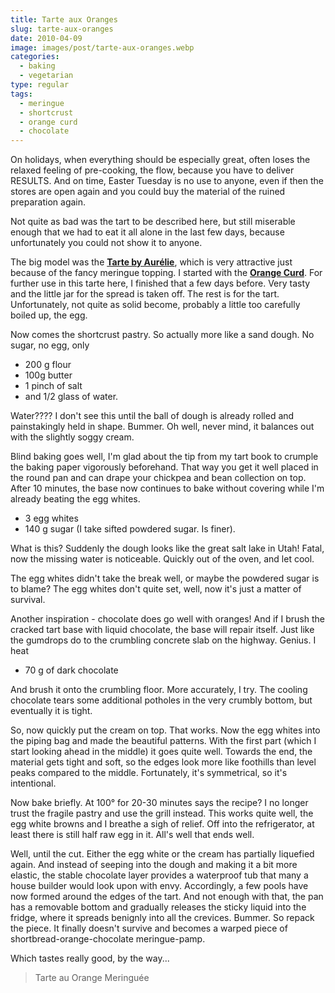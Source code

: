 ```yaml
---
title: Tarte aux Oranges
slug: tarte-aux-oranges
date: 2010-04-09
image: images/post/tarte-aux-oranges.webp
categories: 
  - baking
  - vegetarian
type: regular
tags: 
  - meringue
  - shortcrust
  - orange curd
  - chocolate
---
```


On holidays, when everything should be especially great, often loses the relaxed feeling of pre-cooking, the flow, because you have to deliver RESULTS. And on time, Easter Tuesday is no use to anyone, even if then the stores are open again and you could buy the material of the ruined preparation again.

Not quite as bad was the tart to be described here, but still miserable enough that we had to eat it all alone in the last few days, because unfortunately you could not show it to anyone.

The big model was the **[Tarte by Aurélie](http://www.franzoesischkochen.de/?p=1748)**, which is very attractive just because of the fancy meringue topping. I started with the **[Orange Curd](../orange-curd)**. For further use in this tarte here, I finished that a few days before. Very tasty and the little jar for the spread is taken off. The rest is for the tart. Unfortunately, not quite as solid become, probably a little too carefully boiled up, the egg.

Now comes the shortcrust pastry. So actually more like a sand dough. No sugar, no egg, only

* 200 g flour
* 100g butter 
* 1 pinch of salt 
* and 1/2 glass of water.

Water???? I don't see this until the ball of dough is already rolled and painstakingly held in shape. Bummer. Oh well, never mind, it balances out with the slightly soggy cream.

Blind baking goes well, I'm glad about the tip from my tart book to crumple the baking paper vigorously beforehand. That way you get it well placed in the round pan and can drape your chickpea and bean collection on top. After 10 minutes, the base now continues to bake without covering while I'm already beating the egg whites.

* 3 egg whites 
* 140 g sugar (I take sifted powdered sugar. Is finer).

What is this? Suddenly the dough looks like the great salt lake in Utah! Fatal, now the missing water is noticeable. Quickly out of the oven, and let cool.

The egg whites didn't take the break well, or maybe the powdered sugar is to blame? The egg whites don't quite set, well, now it's just a matter of survival.

Another inspiration - chocolate does go well with oranges! And if I brush the cracked tart base with liquid chocolate, the base will repair itself. Just like the gumdrops do to the crumbling concrete slab on the highway. Genius. I heat

* 70 g of dark chocolate

And brush it onto the crumbling floor. More accurately, I try. The cooling chocolate tears some additional potholes in the very crumbly bottom, but eventually it is tight.

So, now quickly put the cream on top. That works. Now the egg whites into the piping bag and made the beautiful patterns. With the first part (which I start looking ahead in the middle) it goes quite well. Towards the end, the material gets tight and soft, so the edges look more like foothills than level peaks compared to the middle. Fortunately, it's symmetrical, so it's intentional.

Now bake briefly. At 100° for 20-30 minutes says the recipe? I no longer trust the fragile pastry and use the grill instead. This works quite well, the egg white browns and I breathe a sigh of relief. Off into the refrigerator, at least there is still half raw egg in it. All's well that ends well.

Well, until the cut. Either the egg white or the cream has partially liquefied again. And instead of seeping into the dough and making it a bit more elastic, the stable chocolate layer provides a waterproof tub that many a house builder would look upon with envy. Accordingly, a few pools have now formed around the edges of the tart. And not enough with that, the pan has a removable bottom and gradually releases the sticky liquid into the fridge, where it spreads benignly into all the crevices. Bummer. So repack the piece. It finally doesn't survive and becomes a warped piece of shortbread-orange-chocolate meringue-pamp.

Which tastes really good, by the way...

> Tarte au Orange Meringuée

